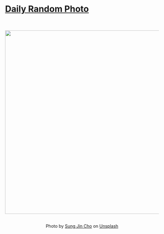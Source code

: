 # [Daily Random Photo](https://www.dailyrandomphoto.com/)

<div align="center">
  <br>
  <br>
  <a href="https://www.dailyrandomphoto.com/p/2024/2024-05-22/"><img src="https://images.unsplash.com/photo-1714905532906-0b9ec1b22dfa?crop=entropy&cs=tinysrgb&fit=max&fm=jpg&ixid=M3w3NzUwOHwwfDF8cmFuZG9tfHx8fHx8fHx8MTcxNjMzNzg4N3w&ixlib=rb-4.0.3&q=80&w=1080" width="600px"></a>
  <br>
  <br>
  <p class="has-text-grey">Photo by <a href="https://unsplash.com/@mbuff?utm_source=Daily%20Random%20Photo&amp;utm_medium=referral" target="_blank" rel="noopener noreferrer">Sung Jin Cho</a> on <a href="https://unsplash.com/photos/a-large-library-filled-with-lots-of-books-6tv4nRMu2lY?utm_source=Daily%20Random%20Photo&amp;utm_medium=referral" target="_blank" rel="noopener noreferrer">Unsplash</a></p>
</div>
